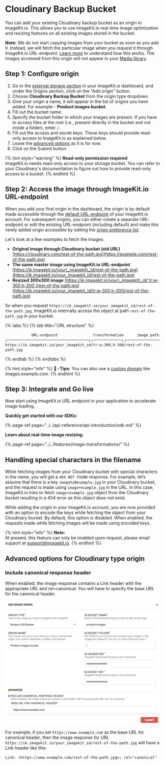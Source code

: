 # Cloudinary Backup Bucket

You can add your existing Cloudinary backup bucket as an origin in ImageKit.io. This allows you to use ImageKit.io real-time image optimization and resizing features on all existing images stored in the bucket.

**Note:** We do not start copying images from your bucket as soon as you add it. Instead, we will fetch the particular image when you request it through ImageKit.io URL-endpoint. [Learn more](../how-it-works.md) to understand how this works. The images accessed from this origin will not appear in your [Media library](../../media-library/overview/).

## Step 1: Configure origin

1. Go to the [external storage section](https://imagekit.io/dashboard#external-storage) in your ImageKit.io dashboard, and under the Origins section, click on the "Add origin" button.
2. Choose **Cloudinary Backup Bucket** from the origin type dropdown.
3. Give your origin a name, it will appear in the list of origins you have added. For example - **Product images bucket**.
4. Fill out the bucket name.
5. Specify the bucket folder in which your images are present. If you have to access files at the root \(i.e., present directly in the bucket and not inside a folder\), enter `/`.
6. Fill out the access and secret keys. These keys should provide read-only access to ImageKit.io as explained below.
7. Leave the [advanced options](amazon-s3-bucket-origin.md#advanced-options-for-s3-type-origin) as it is for now.
8. Click on the Submit button.

{% hint style="warning" %}
**Read-only permission required**  
ImageKit.io needs read-only access to your storage bucket. You can refer to your Cloudinary's documentation to figure out how to provide read-only access to a bucket.
{% endhint %}

## Step 2: Access the image through ImageKit.io URL-endpoint

When you add your first origin in the dashboard, the origin is by default made accessible through the [default URL-endpoint](../url-endpoints.md#default-url-endpoint) of your ImageKit.io account. For subsequent origins, you can either create a separate URL-endpoint or edit the existing URL-endpoint \(including default\) and make this newly added origin accessible by editing the [origin preference list](../url-endpoints.md#image-origin-preference). 

Let's look at a few examples to fetch the images:

* **Original image through Cloudinary bucket \(old URL\)** [https://cloudinary.com/rest-of-the-path.jpg](https://example.com/rest-of-the-path.jpg)
* **The same master image using ImageKit.io URL-endpoint** [https://ik.imagekit.io/your\_imagekit\_id/rest-of-the-path.jpg](https://ik.imagekit.io/your_imagekit_id/rest-of-the-path.jpg)
* **Resized 300x300 image** [https://ik.imagekit.io/your\_imagekit\_id/`tr:w-300,h-300`/rest-of-the-path.jpg](https://ik.imagekit.io/your_imagekit_id/tr:w-300,h-300/rest-of-the-path.jpg)

So when you request `https://ik.imagekit.io/your_imagekit_id/rest-of-the-path.jpg`, ImageKit.io internally access the object at path `rest-of-the-path.jpg` in your bucket.

{% tabs %}
{% tab title="URL structure" %}
```markup
            URL-endpoint                transformation      image path                                    
┌─────────────────────────────────────┐┌─────────────┐┌───────────────────┐
https://ik.imagekit.io/your_imagekit_id/tr:w-300,h-300/rest-of-the-path.jpg
```
{% endtab %}
{% endtabs %}

{% hint style="info" %}
🧙♂**Tips:** You can also use a [custom domain](../../features/using-custom-domain.md) like images.example.com.
{% endhint %}

## Step 3: Integrate and Go live

Now start using ImageKit.io URL endpoint in your application to accelerate image loading.

**Quickly get started with our SDKs:**

{% page-ref page="../../api-reference/api-introduction/sdk.md" %}

**Learn about real-time image resizing:**

{% page-ref page="../../features/image-transformations/" %}

## Handling special characters in the filename

While fetching images from your Cloudinary bucket with special characters in the name, you will get a `404 NOT FOUND` response. For example, let’s assume that there is a key `image%2Bexample.jpg` in your Cloudinary bucket, and the request is made using `image+example.jpg` in the URL. In this case, ImageKit.io tries to fetch `image+example.jpg` object from the Cloudinary bucket resulting in a 404 error as this object does not exist.

While adding the origin in your ImageKit.io account, you are now provided with an option to encode the keys while fetching the object from your Cloudinary bucket. By default, this option is disabled. When enabled, the requests made while fetching images will be made using encoded keys.

{% hint style="info" %}
**Note:**  
At present, this feature can only be enabled upon request, please email support at support@imagekit.io.
{% endhint %}

## Advanced options for Cloudinary type origin

### Include canonical response header

When enabled, the image response contains a Link header with the appropriate URL and rel=canonical. You will have to specify the base URL for the canonical header.

![](../../.gitbook/assets/wp71hwsnlvmmdthvbsj8.png)

For example, if you set `https://www.example.com` as the base URL for canonical header, then the image response for URL `https://ik.imagekit.io/your_imagekit_id/rest-of-the-path.jpg` will have a Link header like this:

```http
Link: <https://www.example.com/rest-of-the-path.jpg>; rel="canonical"
```



